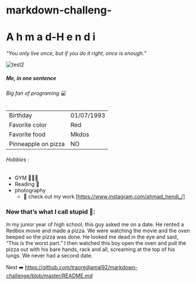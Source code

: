 # markdown-challeng-

# A h m a d-H e n d i  

_“You only live once, but if you do it right, once is enough.”_

![test2](https://user-images.githubusercontent.com/71318364/93343439-c70f2a80-f830-11ea-9c3d-b68d00081e40.jpg)


##### Me, in one sentence
###### Big fan of programing 💻

|   |    |
|:--------------- |:-------------------|
| Birthday | 01/07/1993 |
| Favorite color | Red |
| Favorite food | Mkdos |
| Pinneapple on pizza | NO


###### Hobbies :

* GYM 🏋🏻‍♂️
* Reading 📖
* photography  
  * 📸 check out my work [https://www.instagram.com/ahmad_hendi_/] 




### Now that’s what I call stupid 🙊: 
In my junior year of high school, this guy asked me on a date. He rented a Redbox movie and made a pizza. We were watching the movie and the oven beeped so the pizza was done. He looked me dead in the eye and said, “This is the worst part.” I then watched this boy open the oven and pull the pizza out with his bare hands, rack and all, screaming at the top of his lungs. We never had a second date.

Next ➡️ https://github.com/traoredjamal92/markdown-challenge/blob/master/README.md
